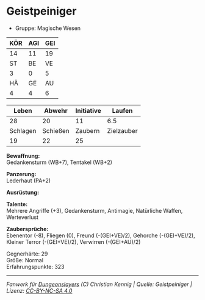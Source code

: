 # Geistpeiniger  
- Gruppe: Magische Wesen  

| KÖR | AGI | GEI |  
| --- | --- | --- |  
| 14  | 11  | 19  |
| ST  | BE  | VE  |  
| 3   | 0   | 5   |
| HÄ  | GE  | AU  |  
| 4   | 4   | 6   |


| Leben    | Abwehr   | Initiative | Laufen     |
| -------- | -------- | ---------- | ---------- |
| 28       | 20       | 11         | 6.5        |
| Schlagen | Schießen | Zaubern    | Zielzauber |
| 19       | 22       | 25         |            |

**Bewaffnung:**  
Gedankensturm (WB+7), Tentakel (WB+2)

**Panzerung:**  
Lederhaut (PA+2)

**Ausrüstung:**  


**Talente:**  
Mehrere Angriffe (+3), Gedankensturm, Antimagie, Natürliche Waffen, Werteverlust

**Zaubersprüche:**  
Ebenentor (-8), Fliegen (0), Freund (-(GEI+VE)/2), Gehorche (-(GEI+VE)/2), Kleiner Terror (-(GEI+VE)/2), Verwirren (-(GEI+AU)/2)

Gegnerhärte: 29  
Größe: Normal  
Erfahrungspunkte: 323  



___
*Fanwerk für [Dungeonslayers](https://www.dungeonslayers.net/) (C) Christian Kennig | Quelle: Geistpeiniger | Lizenz: [CC-BY-NC-SA 4.0](https://creativecommons.org/licenses/by-nc-sa/4.0/deed.de)*